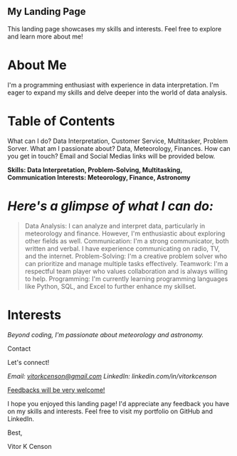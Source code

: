 ## **My Landing Page**

This landing page showcases my skills and interests. Feel free to explore and learn more about me!

# **About Me**

I'm a programming enthusiast with experience in data interpretation. I'm eager to expand my skills and delve deeper into the world of data analysis.

# **Table of Contents**

What can I do? Data Interpretation, Customer Service, Multitasker, Problem Sorver.
What am I passionate about? Data, Meteorology, Finances.
How can you get in touch? Email and Social Medias links will be provided below.

**Skills: Data Interpretation, Problem-Solving, Multitasking, Communication
Interests: Meteorology, Finance, Astronomy**

# *Here's a glimpse of what I can do:*

> Data Analysis: I can analyze and interpret data, particularly in meteorology and finance. However, I'm enthusiastic about exploring other fields as well.
> Communication: I'm a strong communicator, both written and verbal. I have experience communicating on radio, TV, and the internet.
> Problem-Solving: I'm a creative problem solver who can prioritize and manage multiple tasks effectively.
> Teamwork: I'm a respectful team player who values collaboration and is always willing to help.
> Programming: I'm currently learning programming languages like Python, SQL, and Excel to further enhance my skillset.

# **Interests**
*Beyond coding, I'm passionate about meteorology and astronomy.*

Contact

Let's connect!

*Email: vitorkcenson@gmail.com*
*LinkedIn: linkedin.com/in/vitorkcenson*

<ins>Feedbacks will be very welcome!</ins>

I hope you enjoyed this landing page! I'd appreciate any feedback you have on my skills and interests. Feel free to visit my portfolio on GitHub and LinkedIn.

Best,

Vitor K Censon

